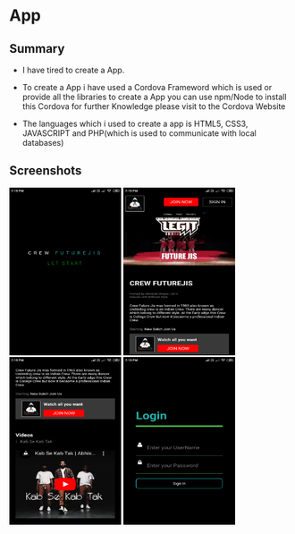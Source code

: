 # App

## Summary

- I have tired to create a App.<br/>

- To create a App i have used a Cordova Frameword which is used or provide all the libraries to create a App you can use npm/Node to install this Cordova for further Knowledge please visit to the Cordova Website 

- The languages which i used to create a app is HTML5, CSS3, JAVASCRIPT and PHP(which is used to communicate with local databases)

## Screenshots 
<img src="Image/A4.png" width="200px" height="300px"> <img src="Image/A3.png" width="200px" height="300px"> <img src="Image/A2.png" width="200px" height="300px"> <img src="Image/A1.png" width="200px" height="300px"> 
